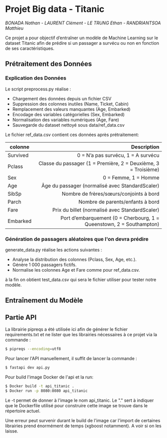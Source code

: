 # Projet Big data - Titanic

*BONADA Nathan - LAURENT Clément - LE TRUNG Ethan - RANDRIANTSOA Matthieu*

Ce projet a pour objectif d’entraîner un modèle de Machine Learning sur le dataset Titanic afin de prédire si un passager a survécu ou non en fonction de ses caractéristiques.

## Prétraitement des Données

### Explication des Données

Le script preprocess.py réalise :
- Chargement des données depuis un fichier CSV
- Suppression des colonnes inutiles (Name, Ticket, Cabin)
- Remplacement des valeurs manquantes (Age, Embarked)
- Encodage des variables catégorielles (Sex, Embarked)
- Normalisation des variables numériques (Age, Fare)
- Sauvegarde du dataset nettoyé sous data/ref_data.csv

Le fichier ref_data.csv contient ces données après prétraitement:

|   colonne    |   Description    |
|---    |--:    |
|    Survived   |    0 = N’a pas survécu, 1 = A survécu    |
|    Pclass   |    Classe du passager (1 = Première, 2 = Deuxième, 3 = Troisième)   |
|   Sex    |    0 = Femme, 1 = Homme   |
|   Age    |    Âge du passager (normalisé avec StandardScaler)   |
|   SibSp    |   Nombre de frères/sœurs/conjoints à bord    |
|   Parch    |    Nombre de parents/enfants à bord   |
|   Fare    |   Prix du billet (normalisé avec StandardScaler)    |
|   Embarked    |   Port d’embarquement (0 = Cherbourg, 1 = Queenstown, 2 = Southampton)    |

### Génération de passagers aléatoires que l'on devra prédire

generate_data.py réalise les actions suivantes :
- Analyse la distribution des colonnes (Pclass, Sex, Age, etc.).
- Génère 1 000 passagers fictifs.
- Normalise  les colonnes Age et Fare comme pour ref_data.csv.

à la fin on obtient test_data.csv qui sera le fichier utiliser pour tester notre modèle.

## Entraînement du Modèle


## Partie API

La librairie pipreqs a été utilisée ici afin de générer le fichier requirements.txt et ne lister que les librairies nécessaires à ce projet via la commande :

```bash
$ pipreqs --encoding=utf8
```

Pour lancer l'API manuellement, il suffit de lancer la commande :

```bash
$ fastapi dev api.py
```

Pour build l'image Docker de l'api et la run:

```bash
$ Docker build -t api_titanic .
$ Docker run -p 8080:8080 api_titanic
```

Le -t permet de donner à l'image le nom api_titanic.
Le "." sert à indiquer que le Dockerfile utilisé pour construire cette image se trouve dans le répertoire actuel.

Une erreur peut survenir durant le build de l'image car l'import de certaines librairies prend énormément de temps (xgboost notamment).
A voir si on les laisse.
